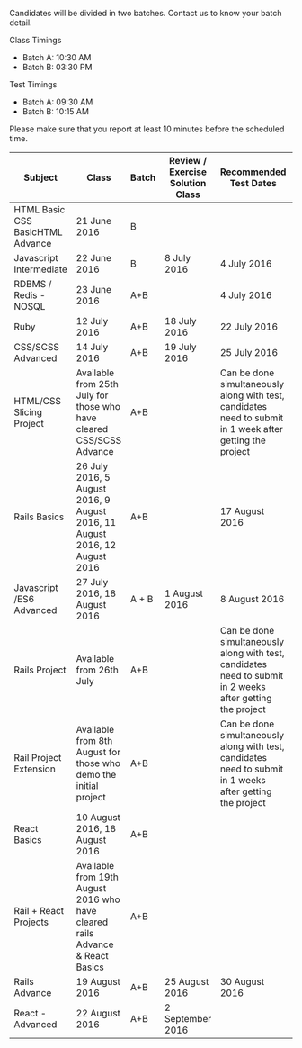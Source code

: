 Candidates will be divided in two batches. Contact us to know your batch detail.

Class Timings
* Batch A: 10:30 AM
* Batch B: 03:30 PM

Test Timings
* Batch A: 09:30 AM
* Batch B: 10:15 AM

Please make sure that you report at least 10 minutes before the scheduled time.

| Subject   | Class   | Batch | Review / Exercise Solution Class| Recommended Test Dates     | Batch |
|------------------------------------------------------------------------------------------|------------------------------------------------------------------------------|-------|-----------------------|------------------------------------------------------------------------------------------------------------|-------|
| HTML Basic        CSS BasicHTML Advance  | 21 June 2016        | B     |  |      |       |
| Javascript Intermediate| 22 June 2016        | B     | 8 July 2016  | 4 July 2016      | A+B   |
| RDBMS / Redis - NOSQL  | 23 June 2016        | A+B   |  | 4 July 2016      | A+B   |
| Ruby      | 12 July 2016        | A+B   | 18 July 2016 | 22 July 2016     | A+B   |
| CSS/SCSS Advanced   | 14 July 2016        | A+B   | 19 July 2016 | 25 July 2016     | A+B   |
| HTML/CSS Slicing Project        | Available from 25th July for those who have cleared CSS/SCSS Advance| A+B   |  | Can be done simultaneously along with test, candidates need to submit in 1 week after getting the project  | A+B   |
| Rails Basics       | 26 July 2016, 5 August 2016, 9 August 2016, 11 August 2016, 12 August 2016      | A+B   | |17 August 2016 | A+B   |
| Javascript /ES6 Advanced        | 27 July 2016, 18 August 2016      |  A + B  | 1 August 2016| 8 August 2016    | A+B   |
| Rails Project       | Available from 26th July        | A+B   |  | Can be done simultaneously along with test, candidates need to submit in 2 weeks after getting the project | A+B   |
| Rail Project Extension | Available from 8th August for those who demo the initial project | A+B   |  | Can be done simultaneously along with test, candidates need to submit in 1 weeks after getting the project | A+B   |
| React Basics        | 10 August 2016, 18 August 2016       | A+B   ||   | A+B   |
| Rail + React Projects  | Available from 19th August 2016 who have cleared rails Advance & React Basics | A+B   |        |      | A+B   |
| Rails Advance       | 19 August 2016      | A+B   | 25 August 2016        | 30 August 2016   | A+B   |
| React - Advanced    | 22 August 2016      | A+B   | 2 September 2016        |   | A+B   |
